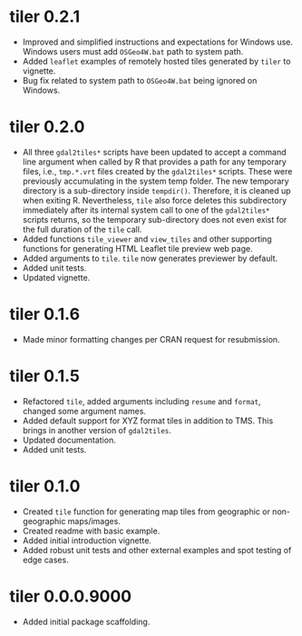 # tiler 0.2.1

* Improved and simplified instructions and expectations for Windows use. Windows users must add `OSGeo4W.bat` path to system path.
* Added `leaflet` examples of remotely hosted tiles generated by `tiler` to vignette.
* Bug fix related to system path to `OSGeo4W.bat` being ignored on Windows.

# tiler 0.2.0

* All three `gdal2tiles*` scripts have been updated to accept a command line argument when called by R that provides a path for any temporary files, i.e., `tmp.*.vrt` files created by the `gdal2tiles*` scripts. These were previously accumulating in the system temp folder. The new temporary directory is a sub-directory inside `tempdir()`. Therefore, it is cleaned up when exiting R. Nevertheless, `tile` also force deletes this subdirectory immediately after its internal system call to one of the `gdal2tiles*` scripts returns, so the temporary sub-directory does not even exist for the full duration of the `tile` call.
* Added functions `tile_viewer` and `view_tiles` and other supporting functions for generating HTML Leaflet tile preview web page.
* Added arguments to `tile`. `tile` now generates previewer by default.
* Added unit tests.
* Updated vignette.

# tiler 0.1.6

* Made minor formatting changes per CRAN request for resubmission.

# tiler 0.1.5

* Refactored `tile`, added arguments including `resume` and `format`, changed some argument names.
* Added default support for XYZ format tiles in addition to TMS. This brings in another version of `gdal2tiles`.
* Updated documentation.
* Added unit tests.

# tiler 0.1.0

* Created `tile` function for generating map tiles from geographic or non-geographic maps/images.
* Created readme with basic example.
* Added initial introduction vignette.
* Added robust unit tests and other external examples and spot testing of edge cases.

# tiler 0.0.0.9000

* Added initial package scaffolding.
